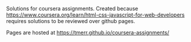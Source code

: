 Solutions for coursera assignments. Created because https://www.coursera.org/learn/html-css-javascript-for-web-developers requires solutions to be reviewed over github pages.

Pages are hosted at https://tmerr.github.io/coursera-assignments/
